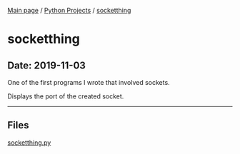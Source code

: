 [Main page](/) / [Python Projects](/python) / [socketthing](/python/2019-11-03_socketthing)

# socketthing

## Date: 2019-11-03

One of the first programs I wrote that involved sockets.

Displays the port of the created socket.

-----

## Files

[socketthing.py](socketthing.py)